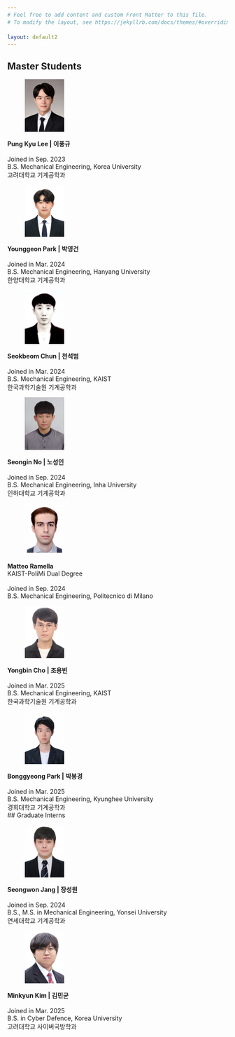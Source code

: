 ```yaml
---
# Feel free to add content and custom Front Matter to this file.
# To modify the layout, see https://jekyllrb.com/docs/themes/#overriding-theme-defaults

layout: default2
---
```


<style>
.grid-container {
  display: grid;  
  grid-template-columns: 25% 75%;

}

.align_img img {
  margin-left: auto;
  margin-right: auto;
  display: block;
}

.centered-text p{
  margin: 0;
  position: relative;
  top: 50%;
  transform: translateY(-50%);

}

</style>

## Master Students

<div class="people">
    <div>
        <figure>
            <img width="90" src="/pp_s_pungkyu.jpg"/>
        </figure>
    </div>           
    <div class="people_text">
        <strong>Pung Kyu Lee | 이풍규</strong><br /><br />
        Joined in Sep. 2023<br />B.S. Mechanical Engineering, Korea University<br />고려대학교 기계공학과    
    </div> 
    <div>
        <figure>
            <img width="90" src="/pp_s_yeonggeon.jpg"/>
        </figure>
    </div>           
    <div class="people_text">
        <strong>Younggeon Park | 박영건</strong><br /><br />
        Joined in Mar. 2024<br>B.S. Mechanical Engineering, Hanyang University <br />한양대학교 기계공학과
    </div> 
    <div>
        <figure>
            <img width="90" src="/pp_s_seokbeom.jpg"/>
        </figure>
    </div>           
    <div class="people_text">
        <strong>Seokbeom Chun | 천석범</strong><br><br>   
        Joined in Mar. 2024<br>B.S. Mechanical Engineering, KAIST <br />한국과학기술원 기계공학과
    </div> 
    <div>
        <figure>
            <img width="90" src="/pp_s_seongin.jpg"/>
        </figure>
    </div>           
    <div class="people_text">
        <strong>Seongin No | 노성인</strong><br><br>   
        Joined in Sep. 2024<br>B.S. Mechanical Engineering, Inha University <br />인하대학교 기계공학과
    </div> 
    <div>
        <figure>
            <img width="90" src="/pp_s_matteo.png"/>
        </figure>
    </div>           
    <div class="people_text">
        <strong>Matteo Ramella</strong><br>   
        KAIST-PoliMi Dual Degree<br><br>
        Joined in Sep. 2024<br>B.S. Mechanical Engineering, Politecnico di Milano<br />
    </div> 
    <div>
        <figure>
            <img width="90" src="/pp_yongbin.jpg"/>
        </figure>
    </div>           
    <div class="people_text">
        <strong>Yongbin Cho | 조용빈</strong><br><br>               
        Joined in Mar. 2025<br>B.S. Mechanical Engineering, KAIST <br />한국과학기술원 기계공학과
    </div> 
        <div>
        <figure>
            <img width="90" src="/pp_s_bonggyeong.jpg"/>
        </figure>
    </div>           
    <div class="people_text">
        <strong>Bonggyeong Park | 박봉경</strong><br><br>               
        Joined in Mar. 2025<br>B.S. Mechanical Engineering, Kyunghee University <br />경희대학교 기계공학과
    </div> 

</div>
## Graduate Interns
    
<div class="people">
    <div>
        <figure>
            <img width="90" src="/pp_s_seongwon.png"/>
        </figure>
    </div>           
    <div class="people_text">
        <strong>Seongwon Jang | 장성원</strong><br><br>   
        Joined in Sep. 2024<br>B.S., M.S. in Mechanical Engineering, Yonsei University <br />연세대학교 기계공학과
    </div> 
    <div>
        <figure>
            <img width="90" src="/pp_s_minkyun.png"/>
        </figure>
    </div>           
    <div class="people_text">
        <strong>Minkyun Kim | 김민균</strong><br><br>   
        Joined in Mar. 2025<br>B.S. in Cyber Defence, Korea University <br />고려대학교 사이버국방학과
    </div> 
</div> 
